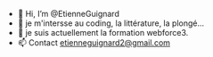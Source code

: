 - 👋 Hi, I’m @EtienneGuignard
- 👀 je m'intersse au coding, la littérature, la plongé...
- 🌱 je suis actuellement la formation webforce3.
- 📫 Contact etienneguignard2@gmail.com

